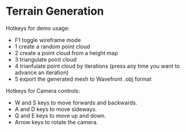 # Terrain Generation


Hotkeys for demo usage:

- F1 toggle wireframe mode
- 1  create a random point cloud
- 2  create a point cloud from a height map
- 3  triangulate point cloud
- 4  trianfulate point cloud by iterations (press any time you want to advance an iteration)
- 5  export the generated mesh to Wavefront .obj format

Hotkeys for Camera controls:

- W and S keys to move forwards and backwards.
- A and D keys to move sideways.
- Q and E keys to move up and down.
- Arrow keys to rotate the camera.

